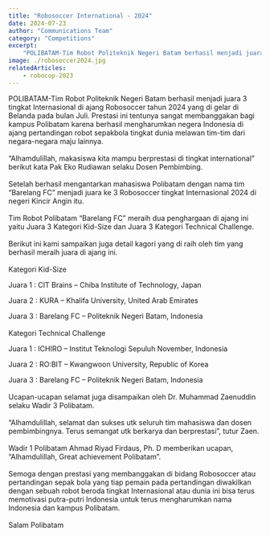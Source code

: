 ```yaml
---
title: "Robosoccer International - 2024"
date: 2024-07-23
author: "Communications Team"
category: "Competitions"
excerpt:
    "POLIBATAM-Tim Robot Politeknik Negeri Batam berhasil menjadi juara 3 tingkat Internasional di ajang Robosoccer tahun 2024 yang di gelar di Belanda pada bulan Juli."
image: ./robosoccer2024.jpg
relatedArticles:
    - robocop-2023
---
```

POLIBATAM-Tim Robot Politeknik Negeri Batam berhasil menjadi juara 3 tingkat Internasional di ajang Robosoccer tahun 2024 yang di gelar di Belanda pada bulan Juli. Prestasi ini tentunya sangat membanggakan bagi kampus Polibatam karena berhasil mengharumkan negera Indonesia di ajang pertandingan robot sepakbola tingkat dunia melawan tim-tim dari negara-negara maju lainnya.
<br/>
<br/>
“Alhamdulillah, makasiswa kita mampu berprestasi di tingkat international” berikut kata Pak Eko Rudiawan selaku Dosen Pembimbing.
<br/>
<br/>
Setelah berhasil mengantarkan mahasiswa Polibatam dengan nama tim “Barelang FC” menjadi juara ke 3 Robosoccer tingkat Internasional 2024 di negeri Kincir Angin itu.
<br/>
<br/>
Tim Robot Polibatam “Barelang FC” meraih dua penghargaan di ajang ini yaitu Juara 3 Kategori Kid-Size dan Juara 3 Kategori Technical Challenge.
<br/>
<br/>
Berikut ini kami sampaikan juga detail kagori yang di raih oleh tim yang berhasil meraih juara di ajang ini.
<br/>
<br/>
Kategori Kid-Size

Juara 1 : CIT Brains – Chiba Institute of Technology, Japan

Juara 2 : KURA – Khalifa University, United Arab Emirates

Juara 3 : Barelang FC – Politeknik Negeri Batam, Indonesia
<br/>
<br/>
Kategori Technical Challenge

Juara 1 : ICHIRO – Institut Teknologi Sepuluh November, Indonesia

Juara 2 : RO:BIT – Kwangwoon University, Republic of Korea

Juara 3 : Barelang FC – Politeknik Negeri Batam, Indonesia
<br/>
<br/>
Ucapan-ucapan selamat juga disampaikan oleh Dr. Muhammad Zaenuddin selaku Wadir 3 Polibatam.
<br/>
<br/>
“Alhamdulillah, selamat dan sukses utk seluruh tim mahasiswa dan dosen pembimbingnya. Terus semangat utk berkarya dan berprestasi”, tutur Zaen.
<br/>
<br/>
Wadir 1 Polibatam Ahmad Riyad Firdaus, Ph. D memberikan ucapan, “Alhamdulillah, Great achievement Polibatam”.
<br/>
<br/>
Semoga dengan prestasi yang membanggakan di bidang Robosoccer atau pertandingan sepak bola yang tiap pemain pada pertandingan diwakilkan dengan sebuah robot beroda tingkat Internasional atau dunia ini bisa terus memotivasi putra-putri Indonesia untuk terus mengharumkan nama Indonesia dan kampus Polibatam.
<br/>
<br/>
Salam Polibatam
